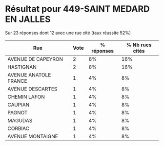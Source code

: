 # Résultat pour 449-SAINT MEDARD EN JALLES

Sur 23 réponses dont 12 avec une rue cité (taux réussite 52%)

| Rue | Vote | % réponses | % Nb rues cités|
|-----|------|------------|----------------|
| AVENUE DE CAPEYRON | 2 | 8% | 16%|
| HASTIGNAN | 2 | 8% | 16%|
| AVENUE ANATOLE FRANCE | 1 | 4% | 8%|
| AVENUE DESCARTES | 1 | 4% | 8%|
| CHEMIN LAFON | 1 | 4% | 8%|
| CAUPIAN | 1 | 4% | 8%|
| PAGNOT | 1 | 4% | 8%|
| MAGUDAS | 1 | 4% | 8%|
| CORBIAC | 1 | 4% | 8%|
| AVENUE MONTAIGNE | 1 | 4% | 8%|
